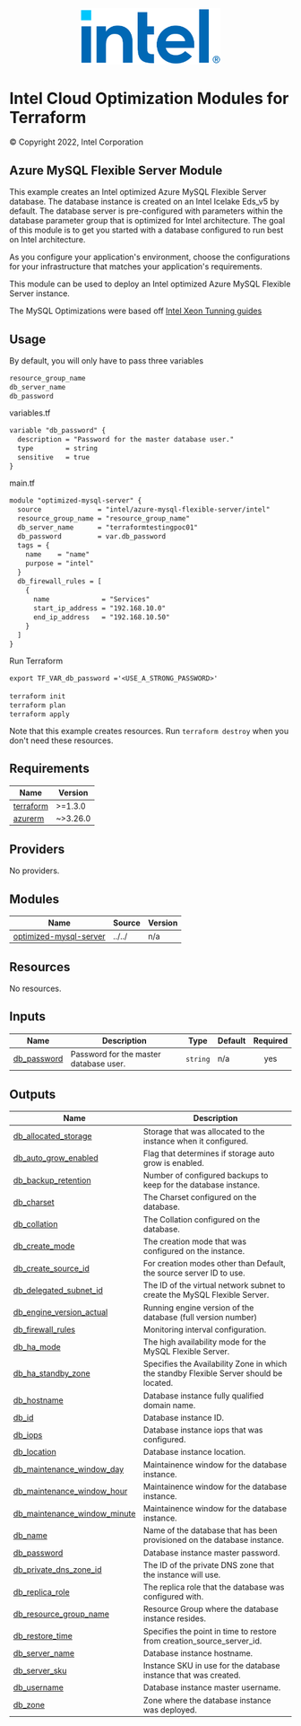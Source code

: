 <p align="center">
  <img src="https://github.com/intel/terraform-intel-azure-mysql-flexible-server/blob/main/images/logo-classicblue-800px.png?raw=true" alt="Intel Logo" width="250"/>
</p>

# Intel Cloud Optimization Modules for Terraform

© Copyright 2022, Intel Corporation

## Azure MySQL Flexible Server Module

This example creates an Intel optimized Azure MySQL Flexible Server database. The database instance is created on an Intel Icelake Eds_v5 by default. The database server is pre-configured with parameters within the database parameter group that is optimized for Intel architecture. The goal of this module is to get you started with a database configured to run best on Intel architecture.

As you configure your application's environment, choose the configurations for your infrastructure that matches your application's requirements.

This module can be used to deploy an Intel optimized Azure MySQL Flexible Server instance.

The MySQL Optimizations were based off [Intel Xeon Tunning guides](<https://www.intel.com/content/www/us/en/developer/articles/guide/open-source-database-tuning-guide-on-xeon-systems.html>)

## Usage

By default, you will only have to pass three variables

```hcl     
resource_group_name    
db_server_name       
db_password         
```

variables.tf

```hcl
variable "db_password" {
  description = "Password for the master database user."
  type        = string
  sensitive   = true
}
```

main.tf

```hcl
module "optimized-mysql-server" {
  source              = "intel/azure-mysql-flexible-server/intel"
  resource_group_name = "resource_group_name"
  db_server_name      = "terraformtestingpoc01"
  db_password         = var.db_password
  tags = {
    name    = "name"
    purpose = "intel"
  }
  db_firewall_rules = [
    {
      name             = "Services"
      start_ip_address = "192.168.10.0"
      end_ip_address   = "192.168.10.50"
    }
  ]
}

```

Run Terraform

```hcl
export TF_VAR_db_password ='<USE_A_STRONG_PASSWORD>'

terraform init  
terraform plan
terraform apply 
```

Note that this example creates resources. Run `terraform destroy` when you don't need these resources.
<!-- BEGIN_TF_DOCS -->
## Requirements

| Name | Version |
|------|---------|
| <a name="requirement_terraform"></a> [terraform](#requirement\_terraform) | >=1.3.0 |
| <a name="requirement_azurerm"></a> [azurerm](#requirement\_azurerm) | ~>3.26.0 |

## Providers

No providers.

## Modules

| Name | Source | Version |
|------|--------|---------|
| <a name="module_optimized-mysql-server"></a> [optimized-mysql-server](#module\_optimized-mysql-server) | ../../ | n/a |

## Resources

No resources.

## Inputs

| Name | Description | Type | Default | Required |
|------|-------------|------|---------|:--------:|
| <a name="input_db_password"></a> [db\_password](#input\_db\_password) | Password for the master database user. | `string` | n/a | yes |

## Outputs

| Name | Description |
|------|-------------|
| <a name="output_db_allocated_storage"></a> [db\_allocated\_storage](#output\_db\_allocated\_storage) | Storage that was allocated to the instance when it configured. |
| <a name="output_db_auto_grow_enabled"></a> [db\_auto\_grow\_enabled](#output\_db\_auto\_grow\_enabled) | Flag that determines if storage auto grow is enabled. |
| <a name="output_db_backup_retention"></a> [db\_backup\_retention](#output\_db\_backup\_retention) | Number of configured backups to keep for the database instance. |
| <a name="output_db_charset"></a> [db\_charset](#output\_db\_charset) | The Charset configured on the database. |
| <a name="output_db_collation"></a> [db\_collation](#output\_db\_collation) | The Collation configured on the database. |
| <a name="output_db_create_mode"></a> [db\_create\_mode](#output\_db\_create\_mode) | The creation mode that was configured on the instance. |
| <a name="output_db_create_source_id"></a> [db\_create\_source\_id](#output\_db\_create\_source\_id) | For creation modes other than Default, the source server ID to use. |
| <a name="output_db_delegated_subnet_id"></a> [db\_delegated\_subnet\_id](#output\_db\_delegated\_subnet\_id) | The ID of the virtual network subnet to create the MySQL Flexible Server. |
| <a name="output_db_engine_version_actual"></a> [db\_engine\_version\_actual](#output\_db\_engine\_version\_actual) | Running engine version of the database (full version number) |
| <a name="output_db_firewall_rules"></a> [db\_firewall\_rules](#output\_db\_firewall\_rules) | Monitoring interval configuration. |
| <a name="output_db_ha_mode"></a> [db\_ha\_mode](#output\_db\_ha\_mode) | The high availability mode for the MySQL Flexible Server. |
| <a name="output_db_ha_standby_zone"></a> [db\_ha\_standby\_zone](#output\_db\_ha\_standby\_zone) | Specifies the Availability Zone in which the standby Flexible Server should be located. |
| <a name="output_db_hostname"></a> [db\_hostname](#output\_db\_hostname) | Database instance fully qualified domain name. |
| <a name="output_db_id"></a> [db\_id](#output\_db\_id) | Database instance ID. |
| <a name="output_db_iops"></a> [db\_iops](#output\_db\_iops) | Database instance iops that was configured. |
| <a name="output_db_location"></a> [db\_location](#output\_db\_location) | Database instance location. |
| <a name="output_db_maintenance_window_day"></a> [db\_maintenance\_window\_day](#output\_db\_maintenance\_window\_day) | Maintainence window for the database instance. |
| <a name="output_db_maintenance_window_hour"></a> [db\_maintenance\_window\_hour](#output\_db\_maintenance\_window\_hour) | Maintainence window for the database instance. |
| <a name="output_db_maintenance_window_minute"></a> [db\_maintenance\_window\_minute](#output\_db\_maintenance\_window\_minute) | Maintainence window for the database instance. |
| <a name="output_db_name"></a> [db\_name](#output\_db\_name) | Name of the database that has been provisioned on the database instance. |
| <a name="output_db_password"></a> [db\_password](#output\_db\_password) | Database instance master password. |
| <a name="output_db_private_dns_zone_id"></a> [db\_private\_dns\_zone\_id](#output\_db\_private\_dns\_zone\_id) | The ID of the private DNS zone that the instance will use. |
| <a name="output_db_replica_role"></a> [db\_replica\_role](#output\_db\_replica\_role) | The replica role that the database was configured with. |
| <a name="output_db_resource_group_name"></a> [db\_resource\_group\_name](#output\_db\_resource\_group\_name) | Resource Group where the database instance resides. |
| <a name="output_db_restore_time"></a> [db\_restore\_time](#output\_db\_restore\_time) | Specifies the point in time to restore from creation\_source\_server\_id. |
| <a name="output_db_server_name"></a> [db\_server\_name](#output\_db\_server\_name) | Database instance hostname. |
| <a name="output_db_server_sku"></a> [db\_server\_sku](#output\_db\_server\_sku) | Instance SKU in use for the database instance that was created. |
| <a name="output_db_username"></a> [db\_username](#output\_db\_username) | Database instance master username. |
| <a name="output_db_zone"></a> [db\_zone](#output\_db\_zone) | Zone where the database instance was deployed. |
<!-- END_TF_DOCS -->